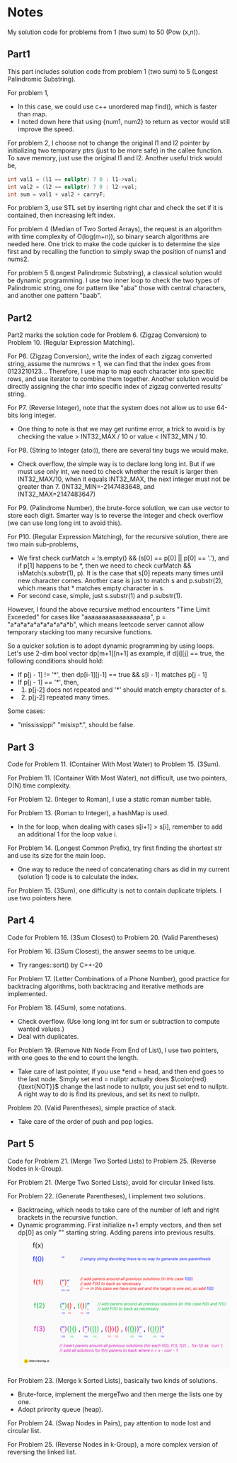 # Notes
My solution code for problems from 1 (two sum) to 50 (Pow (x,n)).

## Part1
This part includes solution code from problem 1 (two sum) to 5 (Longest Palindromic Substring).

For problem 1, 

- In this case, we could use c++ unordered map find(), which is faster than map.
- I noted down here that using {num1, num2} to return as vector would still improve the speed.

For problem 2, I choose not to change the original l1 and l2 pointer by initializing two temporary ptrs (just to be more safe) in the callee function. To save memory, just use the original l1 and l2. Another useful trick would be,

```c++
int val1 = (l1 == nullptr) ? 0 : l1->val;
int val2 = (l2 == nullptr) ? 0 : l2->val;
int sum = val1 + val2 + carryF;
```

For problem 3, use STL set by inserting right char and check the set if it is contained, then increasing left index.

For problem 4 (Median of Two Sorted Arrays), the request is an algorithm with time complexity of O(log(m+n)), so binary search algorithms are needed here. One trick to make the code quicker is to determine the size first and by recalling the function to simply swap the position of nums1 and nums2.

For problem 5 (Longest Palindromic Substring), a classical solution would be dynamic programming. I use two inner loop to check the two types of Palindromic string, one for pattern like \"aba\" those with central characters, and another one pattern "baab".


## Part2
Part2 marks the solution code for Problem 6. (Zigzag Conversion) to Problem 10. (Regular Expression Matching).

For P6. (Zigzag Conversion), write the index of each zigzag converted string, assume the numrows = 1, we can find that the index goes from 0123210123... Therefore, I use map to map each character into specitic rows, and use iterator to combine them together. Another solution would be directly assigning the char into specific index of zigzag converted results' string.

For P7. (Reverse Integer), note that the system does not allow us to use 64-bits long integer.
- One thing to note is that we may get runtime error, a trick to avoid is by checking the value > INT32_MAX / 10 or value < INT32_MIN / 10.

For P8. (String to Integer (atoi)), there are several tiny bugs we would make.
- Check overflow, the simple way is to declare long long int. But if we must use only int, we need to check whether the result is larger then INT32_MAX/10, when it equals INT32_MAX, the next integer must not be greater than 7. (INT32_MIN=-2147483648, and INT32_MAX=2147483647)

For P9. (Palindrome Number), the brute-force solution, we can use vector to store each digit. Smarter way is to reverse the integer and check overflow (we can use long long int to avoid this).

For P10. (Regular Expression Matching), for the recursive solution, there are two main sub-problems,
- We first check curMatch = !s.empty() && (s[0] == p[0] || p[0] == '.'), and if p[1] happens to be \*, then we need to check curMatch && isMatch(s.substr(1), p). It is the case that s[0] repeats many times until new character comes. Another case is just to match s and p.substr(2), which means that \* matches empty character in s.
- For second case, simple, just s.substr(1) and p.substr(1).

However, I found the above recursive method encounters "Time Limit Exceeded" for cases like "aaaaaaaaaaaaaaaaaaa", p = "a\*a\*a\*a\*a\*a\*a\*a\*a\*b", which means leetcode server cannot allow temporary stacking too many recursive functions. 

So a quicker solution is to adopt dynamic programming by using loops. Let's use 2-dim bool vector dp[m+1][n+1] as example, if d[i][j] == true, the following conditions should hold:
- If p[j - 1] != '*', then dp[i-1][j-1] == true && s[i - 1] matches p[j - 1]
- If p[j - 1] == '*', then,
- 1. p[j-2] does not repeated and '*' should match empty character of s.
- 2. p[j-2] repeated many times.

Some cases:
- "mississippi" "mis*is*p*.", should be false.

## Part 3

Code for Problem 11. (Container With Most Water) to Problem 15. (3Sum).

For Problem 11. (Container With Most Water), not difficult, use two pointers, O(N) time complexity. 

For Problem 12. (Integer to Roman), I use a static roman number table.

For Problem 13. (Roman to Integer), a hashMap is used. 
- In the for loop, when dealing with cases s[i+1] > s[i], remember to add an additional 1 for the loop value i.

For Problem 14. (Longest Common Prefix), try first finding the shortest str and use its size for the main loop.
- One way to reduce the need of concatenating chars as did in my current (solution 1) code is to calculate the index.

For Problem 15. (3Sum), one difficulty is not to contain duplicate triplets. I use two pointers here.


## Part 4
Code for Problem 16. (3Sum Closest) to Problem 20. (Valid Parentheses)

For Problem 16. (3Sum Closest), the answer seems to be unique. 
- Try ranges::sort() by C++-20

For Problem 17. (Letter Combinations of a Phone Number), good practice for backtracing algorithms, both backtracing and iterative methods are implemented.

For Problem 18. (4Sum), some notations.
- Check overflow. (Use long long int for sum or subtraction to compute wanted values.)
- Deal with duplicates. 

For Problem 19. (Remove Nth Node From End of List), I use two pointers, with one goes to the end to count the length.
- Take care of last pointer, if you use *end = head, and then end goes to the last node. Simply set end = nullptr actually does $\color{red}{\text{NOT}}$ change the last node to nullptr, you just set end to nullptr. A right way to do is find its previous, and set its next to nullptr.

Problem 20. (Valid Parentheses), simple practice of stack.
- Take care of the order of push and pop logics.

## Part 5
Code for Problem 21. (Merge Two Sorted Lists) to Problem 25. (Reverse Nodes in k-Group).

For Problem 21. (Merge Two Sorted Lists), avoid for circular linked lists.

For Problem 22. (Generate Parentheses), I implement two solutions.
- Backtracing, which needs to take care of the number of left and right brackets in the recursive function.
- Dynamic programming. First initialize n+1 empty vectors, and then set dp[0] as only "" starting string. Adding parens into previous results.
![Alt text](./images/image1_886b4ee203.png "a title")

For Problem 23. (Merge k Sorted Lists), basically two kinds of solutions.
- Brute-force, implement the mergeTwo and then merge the lists one by one.
- Adopt prirority queue (heap). 

For Problem 24. (Swap Nodes in Pairs), pay attention to node lost and circular list.

For Problem 25. (Reverse Nodes in k-Group), a more complex version of reversing the linked list.